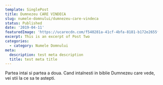 ```yaml
---
template: SinglePost
title: Dumnezeu CARE VINDECA
slug: numele-domnului/dumnezeu-care-vindeca
status: Published
date: '2019-04-11'
featuredImage: 'https://ucarecdn.com/f540281a-41cf-4bfa-8181-b172e2655fba/-/crop/1632x1777/0,672/-/preview/'
excerpt: This is an excerpt of Post Two
categories:
  - category: Numele Domnului
meta:
  description: test meta description
  title: test meta title
---
```


Partea intai si partea a doua.
Cand intalnesti in biblie Dumnezeu care vede, vei stii la ce sa te astepti.
